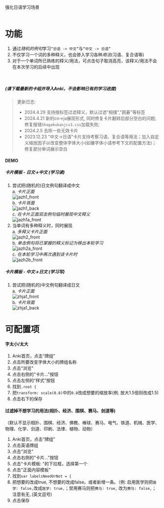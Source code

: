 强化日语学习场景
<br>
<br>

# 功能
1. 通过*随机的例句*学习`“日语 -> 中文”`与`“中文 -> 日语”`
2. 不仅学习一个词的多种释义，也会掺入学习各种*用法*(习语、复合语等)
3. 对于一个单词所已熟练的释义/用法，可点击句子取消高亮，该释义/用法不会在本次学习的后续中出现   

<br>

##### (请下载最新的卡组并导入Anki，不会影响已有的学习进度)
> 更新日志:
> - 2024.4.29 支持按标签过滤释义，默认过滤"相撲","囲碁"等标签
> - 2024.4.21 新的cn->ja展现形式, 同时修复卡片翻转后部分空白的问题; 修复报错`Shogakukanjcv3.css`加载失败; 
> - 2024.2.5 去除一些无效卡片
> - 2023.12.23 "中文->日语"卡片支持考察习语、复合语等用法；加入自定义缩放因子以改变整体字体大小(如嫌字体小请参考下文的配置方法)；修复部分单词展示空白

#### DEMO
##### 卡片模板 - 日文->中文 (学习读)
1. 尝试把(随机的)日文例句翻译成中文  
a. _卡片正面_  
![jazh1_front](https://i.postimg.cc/zvxbFdSK/jazh1-front.png)  
b. _卡片背面_  
![jazh1_back](https://i.postimg.cc/L59gfdfm/jazh1-back.png)  
c. _在卡片正面双击例句临时展现中文释义_  
![jazh1a_front](https://i.postimg.cc/1RBqSthX/jazh1a-front.png)  
2. 当单词有多种释义时，同时展现  
a. _多释义卡片正面_  
![jazh2_front](https://i.postimg.cc/Prq85jT4/jazh2-front.png)  
b. _单击例句将已掌握的释义标记为移出本轮学习_  
![jazh2a_front](https://i.postimg.cc/jjyDFq4s/jazh2a-front.png)  
c. _在本轮学习中再次遇到该卡片时_  
![jazh2b_front](https://i.postimg.cc/3Jb0ycwH/jazh2b-front.png)  

##### 卡片模板 - 中文->日文 (学习写)
1. 尝试把(随机的)中文例句翻译成日文  
a. _卡片正面_  
![zhja1_front](https://i.postimg.cc/nhjjqGs9/zhja1-front.png)  
b. _卡片背面_  
![zhja1_back](https://i.postimg.cc/RZk3dJfs/zhja1-back.png)  

# 可配置项

#### 字太小/太大

1. Anki首页，点击“牌组”
2. 点击所要改变字体大小的牌组名称
3. 点击“浏览”
4. 点击右侧的"卡片..."按钮
5. 点击左侧的“样式”按钮
6. 找到`.root { `
7. 把`transform: scale(0.8)`中的`0.8`改成想要的缩放率(例. 放大1.5倍则改成1.5)
8. 点击右下的保存

#### 过滤掉不想学习的用法(相扑、经济、围棋、赛马、剑道等)

（默认不显示相扑、围棋、经济、佛教、棒球、赛马、电气、铁道、机械、医学、物理、化学、剑道、印刷、法律、植物、动物）

1. Anki首页，点击“牌组”
2. 点击英语牌组
3. 点击“浏览”
4. 点击右侧的"卡片..."按钮
5. 点击"卡片模板: "的下拉框，选择第一个
6. 点击"正面内容模板"
7. 找到`var labelsNeedOrNot = {`
8. 把想要的改成true, 不想要的改成false。或者新增一条。（例: 启用医学则把`医学: false,`改成`医学: true,`；禁用赛马则把`赛马: true,`
   改为`赛马: false,`；注意有无`,`(英文逗号)
9. 点击保存
